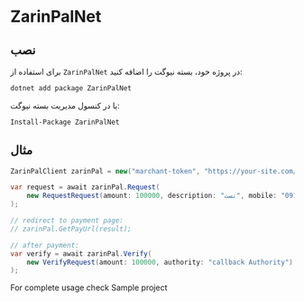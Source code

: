 # ZarinPalNet

## نصب

برای استفاده از `ZarinPalNet` در پروژه خود، بسته نیوگت را اضافه کنید:

```bash
dotnet add package ZarinPalNet
```

یا در کنسول مدیریت بسته نیوگت:

```bash
Install-Package ZarinPalNet
```

## مثال

```csharp
ZarinPalClient zarinPal = new("marchant-token", "https://your-site.com/","/callback");

var request = await zarinPal.Request(
    new RequestRequest(amount: 100000, description: "تست", mobile: "09123456789")
);

// redirect to payment page:
// zarinPal.GetPayUrl(result);

// after payment:
var verify = await zarinPal.Verify(
    new VerifyRequest(amount: 100000, authority: "callback Authority")
);
```

For complete usage check Sample project
